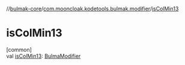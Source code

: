 //[bulmak-core](../../index.md)/[com.mooncloak.kodetools.bulmak.modifier](index.md)/[isColMin13](is-col-min13.md)

# isColMin13

[common]\
val [isColMin13](is-col-min13.md): [BulmaModifier](-bulma-modifier/index.md)
